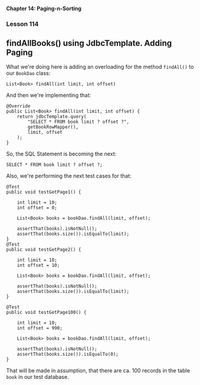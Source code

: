 #### Chapter 14: Paging-n-Sorting
###  Lesson 114
## findAllBooks() using JdbcTemplate. Adding Paging

What we're doing here is adding an overloading for the method <code>findAll()</code> to our <code>BookDao</code> class:

    List<Book> findAll(int limit, int offset)

And then we're implementing that:

    @Override
    public List<Book> findAll(int limit, int offset) {
        return jdbcTemplate.query(
            "SELECT * FROM book limit ? offset ?", 
            getBookRowMapper(),
            limit, offset
        );
    }   

So, the SQL Statement is becoming the next:

    SELECT * FROM book limit ? offset ?;

Also, we're performing the next test cases for that:

    @Test
    public void testGetPage1() {

        int limit = 10;
        int offset = 0;

        List<Book> books = bookDao.findAll(limit, offset);

        assertThat(books).isNotNull();
        assertThat(books.size()).isEqualTo(limit);
    }
    @Test
    public void testGetPage2() {

        int limit = 10;
        int offset = 10;

        List<Book> books = bookDao.findAll(limit, offset);

        assertThat(books).isNotNull();
        assertThat(books.size()).isEqualTo(limit);
    }

    @Test
    public void testGetPage100() {

        int limit = 10;
        int offset = 990;

        List<Book> books = bookDao.findAll(limit, offset);

        assertThat(books).isNotNull();
        assertThat(books.size()).isEqualTo(0);
    }

That will be made in assumption, that there are ca. 100 records in the table <code>book</code> in our test database.